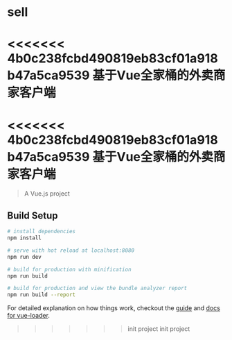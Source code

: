 # sell
<<<<<<< 4b0c238fcbd490819eb83cf01a918b47a5ca9539
基于Vue全家桶的外卖商家客户端
=======
<<<<<<< 4b0c238fcbd490819eb83cf01a918b47a5ca9539
基于Vue全家桶的外卖商家客户端
=======

> A Vue.js project

## Build Setup

``` bash
# install dependencies
npm install

# serve with hot reload at localhost:8080
npm run dev

# build for production with minification
npm run build

# build for production and view the bundle analyzer report
npm run build --report
```

For detailed explanation on how things work, checkout the [guide](http://vuejs-templates.github.io/webpack/) and [docs for vue-loader](http://vuejs.github.io/vue-loader).
>>>>>>> init project
>>>>>>> init project
